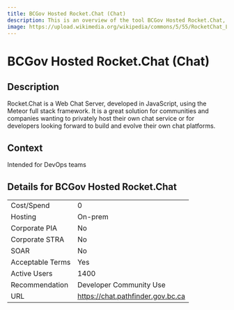 ```yaml
---
title: BCGov Hosted Rocket.Chat (Chat)
description: This is an overview of the tool BCGov Hosted Rocket.Chat, and its current status  within BC Gov.
image: https://upload.wikimedia.org/wikipedia/commons/5/55/RocketChat_Logo_1024x1024.png
---
```


# BCGov Hosted Rocket.Chat (Chat)

## Description
Rocket.Chat is a Web Chat Server, developed in JavaScript, using the Meteor full stack framework. It is a great solution for communities and companies wanting to privately host their own chat service or for developers looking forward to build and evolve their own chat platforms.

## Context
Intended for DevOps teams

##  Details for BCGov Hosted Rocket.Chat

|   |   |
|---|---|
|Cost/Spend   | 0  |
|Hosting   | On-prem  |
|Corporate PIA   | No  |
|Corporate STRA   | No   |
|SOAR   | No  |
|Acceptable Terms   | Yes  |
|Active Users   | 1400  |
|Recommendation   |  Developer Community Use |
|URL   | https://chat.pathfinder.gov.bc.ca  |
